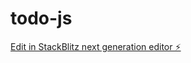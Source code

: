 # todo-js

[Edit in StackBlitz next generation editor ⚡️](https://stackblitz.com/~/github.com/shinmomo/todo-js)